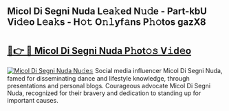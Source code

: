## Micol Di Segni Nuda L𝚎a𝚔ed N𝚞𝚍e - Part-kbU Vi𝚍𝚎o L𝚎a𝚔s - H𝚘𝚝 O𝚗𝚕yf𝚊ns P𝚑𝚘tos gazX8

# <h2><a href="http://kfcln58.oniu.top/?m=Micol+Di+Segni+Nuda">🔗👉 🔴 Micol Di Segni Nuda P𝚑ot𝚘𝚜 V𝚒d𝚎o</a></h2>

[![Micol Di Segni Nuda Nu𝚍e𝚜](https://i.imgur.com/0qMVB7G.gif)](http://kfcln58.oniu.top/?m=Micol+Di+Segni+Nuda)
Social media influencer Micol Di Segni Nuda, famed for disseminating dance and lifestyle knowledge, through presentations and personal blogs. Courageous advocate Micol Di Segni Nuda, recognized for their bravery and dedication to standing up for important causes.  
